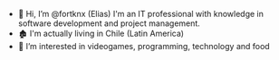 - 👋 Hi, I’m @fortknx (Elias)  I'm an IT professional with knowledge in software development and project management.
- 🏚️ I'm actually living in Chile (Latin America)
- 🌱 I’m interested in videogames, programming, technology and food

